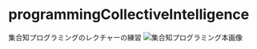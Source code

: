 # programmingCollectiveIntelligence
集合知プログラミングのレクチャーの練習
![集合知プログラミング本画像](https://covers.oreillystatic.com/images/9780596529321/lrg.jpg)
